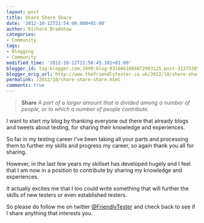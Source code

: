 ```yaml
---
layout: post
title: Share Share Share
date: '2012-10-12T21:54:00.000+01:00'
author: Richard Bradshaw
categories:
- Community
tags:
- Blogging
- Community
modified_time: '2012-10-12T21:56:45.381+01:00'
blogger_id: tag:blogger.com,1999:blog-8318661666872903125.post-3137538599251771335
blogger_orig_url: http://www.thefriendlytester.co.uk/2012/10/share-share-share.html
permalink: /2012/10/share-share-share.html
comments: true
---
```

> **Share** _A part of a larger amount that is divided among a number of people, or to which a number of people contribute._

I want to start my blog by thanking everyone out there that already blogs and tweets about testing, for sharing their knowledge and experiences. 

So far in my testing career I've been taking all your parts and processing them to further my skills and progress my career, so again thank you all for sharing.

However, in the last few years my skillset has developed hugely and I feel that I am now in a position to contribute by sharing my knowledge and experiences.

It actually excites me that I too could write something that will further the skills of new testers or even established testers.

So please do follow me on twitter [@FriendlyTester](https://twitter.com/FriendlyTester) and check back to see if I share anything that interests you.